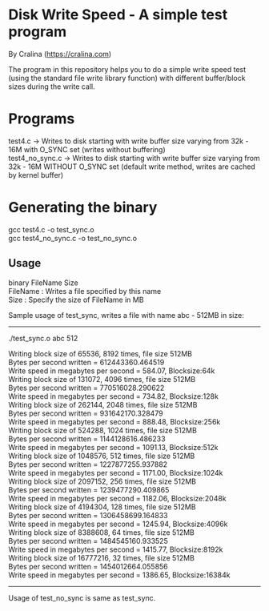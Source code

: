 # Disk Write Speed - A simple test program

By Cralina (https://cralina.com)

The program in this repository helps you to do a simple write speed test (using the standard file write library function) with different buffer/block sizes during the write call.

# Programs

test4.c -> Writes to disk starting with write buffer size varying from 32k - 16M with O_SYNC set (writes without buffering)  
test4_no_sync.c -> Writes to disk starting with write buffer size varying from 32k - 16M WITHOUT O_SYNC set (default write method, writes are cached by kernel buffer)  

# Generating the binary
gcc test4.c -o test_sync.o  
gcc test4_no_sync.c -o test_no_sync.o  

## Usage 
binary FileName Size  
FileName : Writes a file specified by this name  
Size : Specify the size of FileName in MB    

Sample usage of test_sync, writes a file with name abc - 512MB in size:  
_____

./test_sync.o abc 512 

Writing block size of 65536, 8192 times, file size 512MB  
Bytes per second written = 612443360.464519  
Write speed in megabytes per second = 584.07, Blocksize:64k  
Writing block size of 131072, 4096 times, file size 512MB  
Bytes per second written = 770516028.290622  
Write speed in megabytes per second = 734.82, Blocksize:128k  
Writing block size of 262144, 2048 times, file size 512MB  
Bytes per second written = 931642170.328479  
Write speed in megabytes per second = 888.48, Blocksize:256k  
Writing block size of 524288, 1024 times, file size 512MB  
Bytes per second written = 1144128616.486233  
Write speed in megabytes per second = 1091.13, Blocksize:512k  
Writing block size of 1048576, 512 times, file size 512MB  
Bytes per second written = 1227877255.937882  
Write speed in megabytes per second = 1171.00, Blocksize:1024k  
Writing block size of 2097152, 256 times, file size 512MB  
Bytes per second written = 1239477290.409865  
Write speed in megabytes per second = 1182.06, Blocksize:2048k  
Writing block size of 4194304, 128 times, file size 512MB  
Bytes per second written = 1306458699.164833  
Write speed in megabytes per second = 1245.94,  Blocksize:4096k  
Writing block size of 8388608, 64 times, file size 512MB  
Bytes per second written = 1484545160.933525  
Write speed in megabytes per second = 1415.77, Blocksize:8192k  
Writing block size of 16777216, 32 times, file size 512MB  
Bytes per second written = 1454012664.055856  
Write speed in megabytes per second = 1386.65, Blocksize:16384k  
  
___

Usage of test_no_sync is same as test_sync.  

